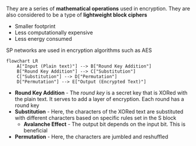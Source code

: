 They are a series of **mathematical operations** used in encryption. They are also considered to be a type of **lightweight block ciphers**
* Smaller footprint
* Less computationally expensive
* Less energy consumed

SP networks are used in encryption algorithms such as AES

```mermaid
flowchart LR
	A["Input (Plain text)"] --> B["Round Key Addition"]
	B["Round Key Addition"] --> C["Substitution"]
	C["Substitution"] --> D["Permutation"]
	D["Permutation"] --> E["Output (Encrypted Text)"]
```

* **Round Key Addition** - The *round key* is a secret key that is XORed with the plain text. It serves to add a layer of encryption. Each round has a round key
* **Substitution** - Here, the characters of the XORed text are substituted with different characters based on specific rules set in the S block
	* **Avalanche Effect** - The output bit depends on the input bit. This is beneficial
* **Permutation** - Here, the characters are jumbled and reshuffled